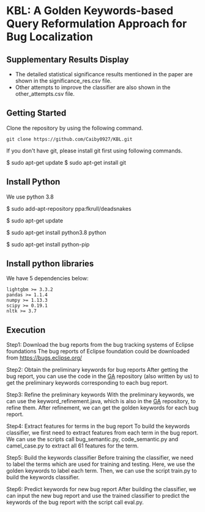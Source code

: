 # KBL: A Golden Keywords-based Query Reformulation Approach for Bug Localization

## Supplementary Results Display
* The detailed statistical significance results mentioned in the paper are shown in the significance_res.csv file.
* Other attempts to improve the classifier are also shown in the other_attempts.csv file.

## Getting Started
Clone the repository by using the following command.

`git clone https://github.com/Caiby0927/KBL.git`

If you don't have git, please install git first using following commands.

$ sudo apt-get update
$ sudo apt-get install git

## Install Python
We use python 3.8

$ sudo add-apt-repository ppa:fkrull/deadsnakes

$ sudo apt-get update

$ sudo apt-get install python3.8 python

$ sudo apt-get install python-pip

## Install python libraries
We have 5 dependencies below:

```
lightgbm >= 3.3.2
pandas >= 1.1.4
numpy >= 1.13.3
scipy >= 0.19.1
nltk >= 3.7
```

## Execution
Step1: Download the bug reports from the bug tracking systems of Eclipse foundations
The bug reports of Eclipse foundation could be downloaded from https://bugs.eclipse.org/

Step2: Obtain the preliminary keywords for bug reports
After getting the bug report, you can use the code in the [GA](https://github.com/Caiby0927/Genetic_Algorithm) repository (also written by us) to get the preliminary keywords corresponding to each bug report.

Step3: Refine the preliminary keywords
With the preliminary keywords, we can use the keyword_refinement.java, which is also in the [GA](https://github.com/Caiby0927/Genetic_Algorithm) repository, to refine them. After refinement, we can get the golden keywords for each bug report.

Step4: Extract features for terms in the bug report
To build the keywords classifier, we first need to extract features from each term in the bug report. We can use the scripts call bug_semantic.py, code_semantic.py and camel_case.py to extract all 61 features for the term.

Step5: Build the keywords classifier
Before training the classifier, we need to label the terms which are used for training and testing. Here, we use the golden keywords to label each term. Then, we can use the script train.py to build the keywords classifier.

Step6: Predict keywords for new bug report
After building the classifier, we can input the new bug report and use the trained classifier to predict the keywords of the bug report with the script call eval.py.
